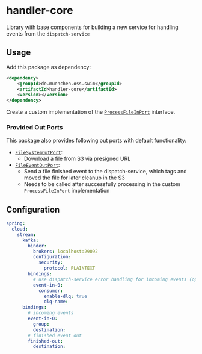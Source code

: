 # handler-core

Library with base components for building a new service for handling events from the `dispatch-service`

## Usage

Add this package as dependency:

```xml
<dependency>
    <groupId>de.muenchen.oss.swim</groupId>
    <artifactId>handler-core</artifactId>
    <version></version>
</dependency>
```

Create a custom implementation of the [`ProcessFileInPort`](./src/main/java/de/muenchen/oss/swim/libs/handlercore/application/port/in/ProcessFileInPort.java) interface. 

### Provided Out Ports

This package also provides following out ports with default functionality:
- [`FileSystemOutPort`](./src/main/java/de/muenchen/oss/swim/libs/handlercore/application/port/out/FileSystemOutPort.java):
  - Download a file from S3 via presigned URL
- [`FileEventOutPort`](./src/main/java/de/muenchen/oss/swim/libs/handlercore/application/port/out/FileEventOutPort.java):
  - Send a file finished event to the dispatch-service, which tags and moved the file for later cleanup in the S3
  - Needs to be called after successfully processing in the custom `ProcessFileInPort` implementation

## Configuration

```yaml
spring:
  cloud:
    stream:
      kafka:
        binder:
          brokers: localhost:29092
          configuration:
            security:
              protocol: PLAINTEXT
        bindings:
          # use dispatch-service error handling for incoming events (optional)
          event-in-0:
            consumer:
              enable-dlq: true
              dlq-name:
      bindings:
        # incoming events
        event-in-0:
          group:
          destination:
        # finished event out
        finished-out:
          destination:
```
